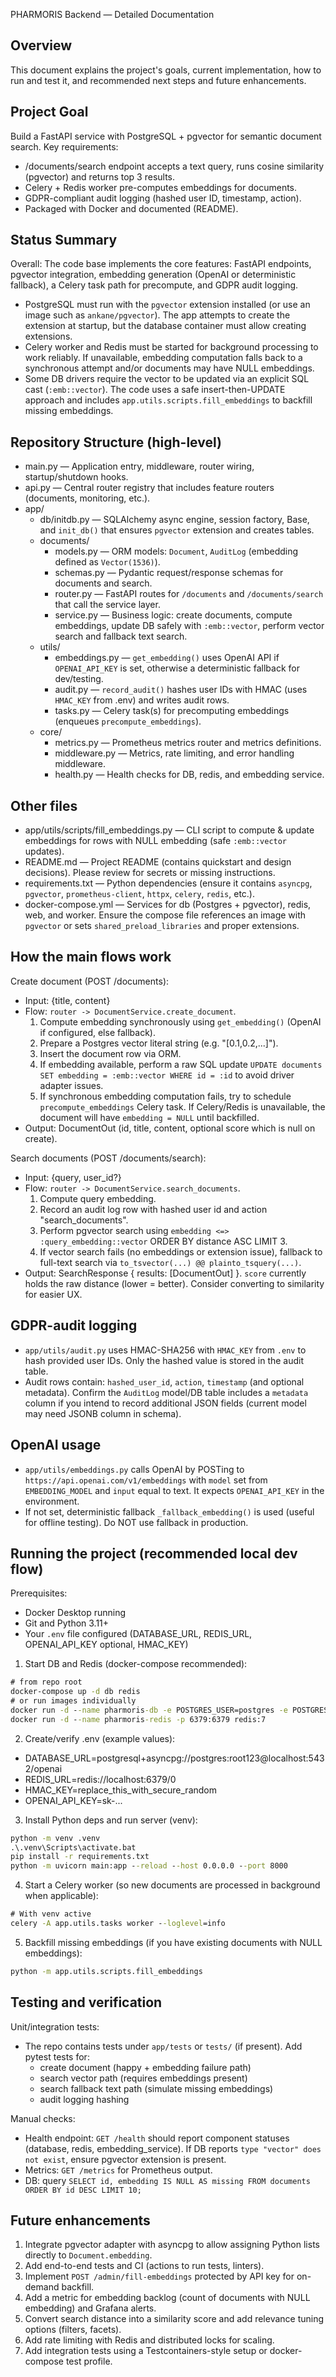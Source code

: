 PHARMORIS Backend — Detailed Documentation

Overview
--------
This document explains the project's goals, current implementation, how to run and test it, and recommended next steps and future enhancements.

Project Goal
------------
Build a FastAPI service with PostgreSQL + pgvector for semantic document search. Key requirements:
- /documents/search endpoint accepts a text query, runs cosine similarity (pgvector) and returns top 3 results.
- Celery + Redis worker pre-computes embeddings for documents.
- GDPR-compliant audit logging (hashed user ID, timestamp, action).
- Packaged with Docker and documented (README).

Status Summary
--------------
Overall: The code base implements the core features: FastAPI endpoints, pgvector integration, embedding generation (OpenAI or deterministic fallback), a Celery task path for precompute, and GDPR audit logging.

- PostgreSQL must run with the `pgvector` extension installed (or use an image such as `ankane/pgvector`). The app attempts to create the extension at startup, but the database container must allow creating extensions.
- Celery worker and Redis must be started for background processing to work reliably. If unavailable, embedding computation falls back to a synchronous attempt and/or documents may have NULL embeddings.
- Some DB drivers require the vector to be updated via an explicit SQL cast (`:emb::vector`). The code uses a safe insert-then-UPDATE approach and includes `app.utils.scripts.fill_embeddings` to backfill missing embeddings.

Repository Structure (high-level)
--------------------------------
- main.py — Application entry, middleware, router wiring, startup/shutdown hooks.
- api.py — Central router registry that includes feature routers (documents, monitoring, etc.).
- app/
  - db/initdb.py — SQLAlchemy async engine, session factory, Base, and `init_db()` that ensures `pgvector` extension and creates tables.
  - documents/
    - models.py — ORM models: `Document`, `AuditLog` (embedding defined as `Vector(1536)`).
    - schemas.py — Pydantic request/response schemas for documents and search.
    - router.py — FastAPI routes for `/documents` and `/documents/search` that call the service layer.
    - service.py — Business logic: create documents, compute embeddings, update DB safely with `:emb::vector`, perform vector search and fallback text search.
  - utils/
    - embeddings.py — `get_embedding()` uses OpenAI API if `OPENAI_API_KEY` is set, otherwise a deterministic fallback for dev/testing.
    - audit.py — `record_audit()` hashes user IDs with HMAC (uses `HMAC_KEY` from .env) and writes audit rows.
    - tasks.py — Celery task(s) for precomputing embeddings (enqueues `precompute_embeddings`).
  - core/
    - metrics.py — Prometheus metrics router and metrics definitions.
    - middleware.py — Metrics, rate limiting, and error handling middleware.
    - health.py — Health checks for DB, redis, and embedding service.

Other files
-----------
- app/utils/scripts/fill_embeddings.py — CLI script to compute & update embeddings for rows with NULL embedding (safe `:emb::vector` updates).
- README.md — Project README (contains quickstart and design decisions). Please review for secrets or missing instructions.
- requirements.txt — Python dependencies (ensure it contains `asyncpg`, `pgvector`, `prometheus-client`, `httpx`, `celery`, `redis`, etc.).
- docker-compose.yml — Services for db (Postgres + pgvector), redis, web, and worker. Ensure the compose file references an image with `pgvector` or sets `shared_preload_libraries` and proper extensions.

How the main flows work
-----------------------
Create document (POST /documents):
- Input: {title, content}
- Flow: `router -> DocumentService.create_document`.
  1. Compute embedding synchronously using `get_embedding()` (OpenAI if configured, else fallback).
  2. Prepare a Postgres vector literal string (e.g. "[0.1,0.2,...]").
  3. Insert the document row via ORM.
  4. If embedding available, perform a raw SQL update `UPDATE documents SET embedding = :emb::vector WHERE id = :id` to avoid driver adapter issues.
  5. If synchronous embedding computation fails, try to schedule `precompute_embeddings` Celery task. If Celery/Redis is unavailable, the document will have `embedding = NULL` until backfilled.
- Output: DocumentOut (id, title, content, optional score which is null on create).

Search documents (POST /documents/search):
- Input: {query, user_id?}
- Flow: `router -> DocumentService.search_documents`.
  1. Compute query embedding.
  2. Record an audit log row with hashed user id and action "search_documents".
  3. Perform pgvector search using `embedding <=> :query_embedding::vector` ORDER BY distance ASC LIMIT 3.
  4. If vector search fails (no embeddings or extension issue), fallback to full-text search via `to_tsvector(...) @@ plainto_tsquery(...)`.
- Output: SearchResponse { results: [DocumentOut] }. `score` currently holds the raw distance (lower = better). Consider converting to similarity for easier UX.

GDPR-audit logging
-------------------
- `app/utils/audit.py` uses HMAC-SHA256 with `HMAC_KEY` from `.env` to hash provided user IDs. Only the hashed value is stored in the audit table.
- Audit rows contain: `hashed_user_id`, `action`, `timestamp` (and optional metadata). Confirm the `AuditLog` model/DB table includes a `metadata` column if you intend to record additional JSON fields (current model may need JSONB column in schema).

OpenAI usage
------------
- `app/utils/embeddings.py` calls OpenAI by POSTing to `https://api.openai.com/v1/embeddings` with `model` set from `EMBEDDING_MODEL` and `input` equal to text. It expects `OPENAI_API_KEY` in the environment.
- If not set, deterministic fallback `_fallback_embedding()` is used (useful for offline testing). Do NOT use fallback in production.

Running the project (recommended local dev flow)
------------------------------------------------
Prerequisites:
- Docker Desktop running
- Git and Python 3.11+
- Your `.env` file configured (DATABASE_URL, REDIS_URL, OPENAI_API_KEY optional, HMAC_KEY)

1) Start DB and Redis (docker-compose recommended):
```cmd
# from repo root
docker-compose up -d db redis
# or run images individually
docker run -d --name pharmoris-db -e POSTGRES_USER=postgres -e POSTGRES_PASSWORD=root123 -e POSTGRES_DB=openai -p 5432:5432 ankane/pgvector
docker run -d --name pharmoris-redis -p 6379:6379 redis:7
```

2) Create/verify .env (example values):
- DATABASE_URL=postgresql+asyncpg://postgres:root123@localhost:5432/openai
- REDIS_URL=redis://localhost:6379/0
- HMAC_KEY=replace_this_with_secure_random
- OPENAI_API_KEY=sk-...

3) Install Python deps and run server (venv):
```cmd
python -m venv .venv
.\.venv\Scripts\activate.bat
pip install -r requirements.txt
python -m uvicorn main:app --reload --host 0.0.0.0 --port 8000
```

4) Start a Celery worker (so new documents are processed in background when applicable):
```cmd
# With venv active
celery -A app.utils.tasks worker --loglevel=info
```

5) Backfill missing embeddings (if you have existing documents with NULL embeddings):
```cmd
python -m app.utils.scripts.fill_embeddings
```

Testing and verification
------------------------
Unit/integration tests:
- The repo contains tests under `app/tests` or `tests/` (if present). Add pytest tests for:
  - create document (happy + embedding failure path)
  - search vector path (requires embeddings present)
  - search fallback text path (simulate missing embeddings)
  - audit logging hashing

Manual checks:
- Health endpoint: `GET /health` should report component statuses (database, redis, embedding_service). If DB reports `type "vector" does not exist`, ensure pgvector extension is present.
- Metrics: `GET /metrics` for Prometheus output.
- DB: query `SELECT id, embedding IS NULL AS missing FROM documents ORDER BY id DESC LIMIT 10;`


Future enhancements
-------------------------------------------------------
1. Integrate pgvector adapter with asyncpg to allow assigning Python lists directly to `Document.embedding`.
2. Add end-to-end tests and CI (actions to run tests, linters).
3. Implement `POST /admin/fill-embeddings` protected by API key for on-demand backfill.
4. Add a metric for embedding backlog (count of documents with NULL embedding) and Grafana alerts.
5. Convert search distance into a similarity score and add relevance tuning options (filters, facets).
6. Add rate limiting with Redis and distributed locks for scaling.
7. Add integration tests using a Testcontainers-style setup or docker-compose test profile.
